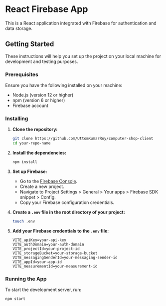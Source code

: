 # React Firebase App

This is a React application integrated with Firebase for authentication and data storage.

## Getting Started

These instructions will help you set up the project on your local machine for development and testing purposes.

### Prerequisites

Ensure you have the following installed on your machine:

- Node.js (version 12 or higher)
- npm (version 6 or higher)
- Firebase account

### Installing

1. **Clone the repository:**

    ```sh
    git clone https://github.com/UttomKumarRoy/computer-shop-client
    cd your-repo-name
    ```

2. **Install the dependencies:**

    ```sh
    npm install
    ```

3. **Set up Firebase:**

    - Go to the [Firebase Console](https://console.firebase.google.com/).
    - Create a new project.
    - Navigate to Project Settings > General > Your apps > Firebase SDK snippet > Config.
    - Copy your Firebase configuration credentials.

4. **Create a `.env` file in the root directory of your project:**

    ```sh
    touch .env
    ```

5. **Add your Firebase credentials to the `.env` file:**

    ```env
    VITE_apiKey=your-api-key
    VITE_authDomain=your-auth-domain
    VITE_projectId=your-project-id
    VITE_storageBucket=your-storage-bucket
    VITE_messagingSenderId=your-messaging-sender-id
    VITE_appId=your-app-id
    VITE_measurementId=your-measurement-id
    ```

### Running the App

To start the development server, run:

```sh
npm start

